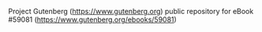 Project Gutenberg (https://www.gutenberg.org) public repository for
eBook #59081 (https://www.gutenberg.org/ebooks/59081)
